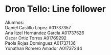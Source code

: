 # Dron Tello: Line follower
Alumnos: </br>
Daniel Castillo López A01737357 </br>
Ana Itzel Hernández García A01737526 </br>
Oscar Ortiz Torres A01769292 </br>
Paola Rojas Domínguez A01737136 </br>
Yonathan Romero Amador A01737244 </br>
